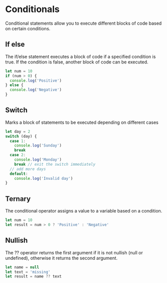 # Conditionals

Conditional statements allow you to execute different blocks of code based on certain conditions.

## If else

The if/else statement executes a block of code if a specified condition is true. If the condition is false, another block of code can be executed.

```js
let num = 10
if (num > 0) {
  console.log('Positive')
} else {
  console.log('Negative')
}
```

## Switch

Marks a block of statements to be executed depending on different cases

```js
let day = 2
switch (day) {
  case 1:
    console.log('Sunday')
    break
  case 2:
    console.log('Monday')
    break // exit the switch immediately
  // add more days
  default:
    console.log('Invalid day')
}
```

## Ternary

The conditional operator assigns a value to a variable based on a condition.

```js
let num = 10
let result = num > 0 ? 'Positive' : 'Negative'
```

## Nullish

The ?? operator returns the first argument if it is not nullish (null or undefined), otherwise it returns the second argument.

```js
let name = null
let text = 'missing'
let result = name ?? text
```

